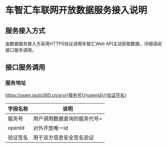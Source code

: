 # 车智汇车联网开放数据服务接入说明

## 服务接入方式
由数据服务接入方采用HTTPS协议调用车智汇Web API主动获取数据，详细请阅接口服务调用。

## 接口服务调用
### 服务地址

https://open.iauto360.cn/srv/{服务号}/{openId}/{验证签名}

|字段名称|说明
|----|----------
|服务号|用户调用数据查询的服务代号+
|openId|对外开放唯一Id
|验证签名|用于双方信息安全签名验证
